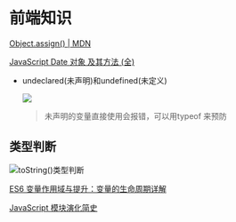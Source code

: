 # 前端知识

[Object.assign() | MDN](https://developer.mozilla.org/zh-CN/docs/Web/JavaScript/Reference/Global_Objects/Object/assign)

[JavaScript Date 对象 及其方法 (全)](https://www.runoob.com/jsref/jsref-obj-date.html)

* undeclared(未声明)和undefined(未定义)

  ![][p0]

  >未声明的变量直接使用会报错，可以用typeof 来预防



## 类型判断

![toString()类型判断][p1]









[p0]: http://proudmodest.cn/img/undeclared.png
[p1]:  http://proudmodest.cn/img/类型判断Object.prototype.toString.call().png



[ES6 变量作用域与提升：变量的生命周期详解]( https://juejin.im/post/59905bea6fb9a03c34192c51 )

[JavaScript 模块演化简史](https://zhuanlan.zhihu.com/p/26231889)

